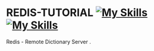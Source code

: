 # REDIS-TUTORIAL [![My Skills](https://simpleskill.icons.workers.dev/svg?i=redis)](https://redis.io/docs/latest/develop/data-types/) [![My Skills](https://skillicons.dev/icons?i=redis)](https://redis.io/docs/latest/develop/data-types/)
Redis - Remote Dictionary Server . 
